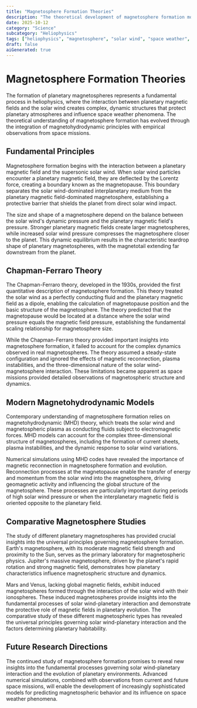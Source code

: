 ```yaml
---
title: "Magnetosphere Formation Theories"
description: "The theoretical development of magnetosphere formation models, examining how planetary magnetic fields interact with solar wind to create protective barriers around celestial bodies."
date: 2025-10-12
category: "Science"
subcategory: "Heliophysics"
tags: ["heliophysics", "magnetosphere", "solar wind", "space weather", "NASA"]
draft: false
aiGenerated: true
---
```


# Magnetosphere Formation Theories

The formation of planetary magnetospheres represents a fundamental process in heliophysics, where the interaction between planetary magnetic fields and the solar wind creates complex, dynamic structures that protect planetary atmospheres and influence space weather phenomena. The theoretical understanding of magnetosphere formation has evolved through the integration of magnetohydrodynamic principles with empirical observations from space missions.

## Fundamental Principles

Magnetosphere formation begins with the interaction between a planetary magnetic field and the supersonic solar wind. When solar wind particles encounter a planetary magnetic field, they are deflected by the Lorentz force, creating a boundary known as the magnetopause. This boundary separates the solar wind-dominated interplanetary medium from the planetary magnetic field-dominated magnetosphere, establishing a protective barrier that shields the planet from direct solar wind impact.

The size and shape of a magnetosphere depend on the balance between the solar wind's dynamic pressure and the planetary magnetic field's pressure. Stronger planetary magnetic fields create larger magnetospheres, while increased solar wind pressure compresses the magnetosphere closer to the planet. This dynamic equilibrium results in the characteristic teardrop shape of planetary magnetospheres, with the magnetotail extending far downstream from the planet.

## Chapman-Ferraro Theory

The Chapman-Ferraro theory, developed in the 1930s, provided the first quantitative description of magnetosphere formation. This theory treated the solar wind as a perfectly conducting fluid and the planetary magnetic field as a dipole, enabling the calculation of magnetopause position and the basic structure of the magnetosphere. The theory predicted that the magnetopause would be located at a distance where the solar wind pressure equals the magnetic field pressure, establishing the fundamental scaling relationship for magnetosphere size.

While the Chapman-Ferraro theory provided important insights into magnetosphere formation, it failed to account for the complex dynamics observed in real magnetospheres. The theory assumed a steady-state configuration and ignored the effects of magnetic reconnection, plasma instabilities, and the three-dimensional nature of the solar wind-magnetosphere interaction. These limitations became apparent as space missions provided detailed observations of magnetospheric structure and dynamics.

## Modern Magnetohydrodynamic Models

Contemporary understanding of magnetosphere formation relies on magnetohydrodynamic (MHD) theory, which treats the solar wind and magnetospheric plasma as conducting fluids subject to electromagnetic forces. MHD models can account for the complex three-dimensional structure of magnetospheres, including the formation of current sheets, plasma instabilities, and the dynamic response to solar wind variations.

Numerical simulations using MHD codes have revealed the importance of magnetic reconnection in magnetosphere formation and evolution. Reconnection processes at the magnetopause enable the transfer of energy and momentum from the solar wind into the magnetosphere, driving geomagnetic activity and influencing the global structure of the magnetosphere. These processes are particularly important during periods of high solar wind pressure or when the interplanetary magnetic field is oriented opposite to the planetary field.

## Comparative Magnetosphere Studies

The study of different planetary magnetospheres has provided crucial insights into the universal principles governing magnetosphere formation. Earth's magnetosphere, with its moderate magnetic field strength and proximity to the Sun, serves as the primary laboratory for magnetospheric physics. Jupiter's massive magnetosphere, driven by the planet's rapid rotation and strong magnetic field, demonstrates how planetary characteristics influence magnetospheric structure and dynamics.

Mars and Venus, lacking global magnetic fields, exhibit induced magnetospheres formed through the interaction of the solar wind with their ionospheres. These induced magnetospheres provide insights into the fundamental processes of solar wind-planetary interaction and demonstrate the protective role of magnetic fields in planetary evolution. The comparative study of these different magnetospheric types has revealed the universal principles governing solar wind-planetary interaction and the factors determining planetary habitability.

## Future Research Directions

The continued study of magnetosphere formation promises to reveal new insights into the fundamental processes governing solar wind-planetary interaction and the evolution of planetary environments. Advanced numerical simulations, combined with observations from current and future space missions, will enable the development of increasingly sophisticated models for predicting magnetospheric behavior and its influence on space weather phenomena.
